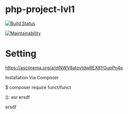 # php-project-lvl1

[![Build Status](https://travis-ci.org/lobr17/php-project-lvl1.svg?branch=master)](https://travis-ci.org/lobr17/php-project-lvl1)

[![Maintainability](https://api.codeclimate.com/v1/badges/4e4aa115a4ae6df26a04/maintainability)](https://codeclimate.com/github/lobr17/php-project-lvl1/maintainability)


# Setting

https://asciinema.org/a/djNWV8atovtdwREX8YGupPn4e


Installation
Via Composer

$ composer require funct/funct

<type>(<scope>): <subject>esr
<BLANK LINE>ersdf
<body>ersdf

